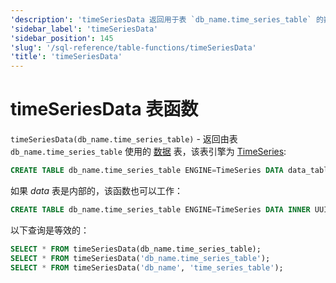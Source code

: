 ```yaml
---
'description': 'timeSeriesData 返回用于表 `db_name.time_series_table` 的数据表，该表引擎为 TimeSeries.'
'sidebar_label': 'timeSeriesData'
'sidebar_position': 145
'slug': '/sql-reference/table-functions/timeSeriesData'
'title': 'timeSeriesData'
---
```



# timeSeriesData 表函数

`timeSeriesData(db_name.time_series_table)` - 返回由表 `db_name.time_series_table` 使用的 [数据](../../engines/table-engines/integrations/time-series.md#data-table) 表，该表引擎为 [TimeSeries](../../engines/table-engines/integrations/time-series.md):

```sql
CREATE TABLE db_name.time_series_table ENGINE=TimeSeries DATA data_table
```

如果 _data_ 表是内部的，该函数也可以工作：

```sql
CREATE TABLE db_name.time_series_table ENGINE=TimeSeries DATA INNER UUID '01234567-89ab-cdef-0123-456789abcdef'
```

以下查询是等效的：

```sql
SELECT * FROM timeSeriesData(db_name.time_series_table);
SELECT * FROM timeSeriesData('db_name.time_series_table');
SELECT * FROM timeSeriesData('db_name', 'time_series_table');
```
